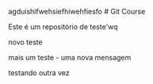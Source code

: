  agduishifwehsiefhiwehfiesfo # Git Course

Este é um repositório de teste'wq

novo teste

mais um teste - uma nova mensagem

testando outra vez
